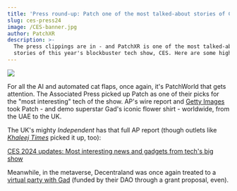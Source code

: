 ```yaml
---
title: 'Press round-up: Patch one of the most talked-about stories of CES'
slug: ces-press24
image: /CES-banner.jpg
author: PatchXR
description: >-
  The press clippings are in - and PatchXR is one of the most talked-about
  stories of this year's blockbuster tech show, CES. Here are some highlights.
---
```


![](/CES-banner.jpg)

For all the AI and automated cat flaps, once again, it's PatchWorld that gets attention. The Associated Press picked up Patch as one of their picks for the "most interesting" tech of the show. AP's wire report and [Getty Images](https://www.gettyimages.ie/search/2/image?events=776087715\&family=editorial\&page=10\&sort=newest) took Patch - and demo superstar Gad's iconic flower shirt - worldwide, from the UAE to the UK. 

The UK's mighty *Independent* has that full AP report (though outlets like *[Khaleej Times](https://www.khaleejtimes.com/business/ces-2024-updates-the-most-interesting-news-and-gadgets-from-techs-big-show)* picked it up, too):

[CES 2024 updates: Most interesting news and gadgets from tech's big show](https://www.independent.co.uk/news/ap-las-vegas-ces-samsung-tvs-b2475217.html)

Meanwhile, in the metaverse, Decentraland was once again treated to a [virtual party with Gad](https://decentraland.org/events/event/?id=90385953-056c-4cc8-b0ad-c34b46fb8e9b) (funded by their DAO through a grant proposal, even). 

